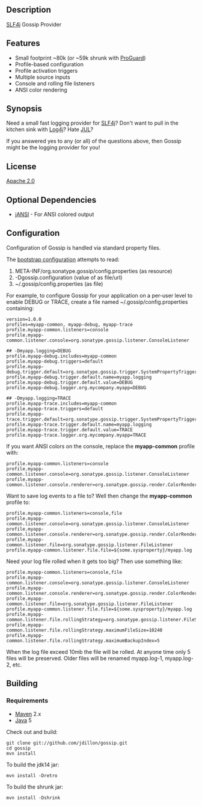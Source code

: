Description
-----------

[SLF4j][1] Gossip Provider

Features
--------

* Small footprint ~80k (or ~59k shrunk with [ProGuard][5])
* Profile-based configuration
* Profile activation triggers
* Multiple source inputs
* Console and rolling file listeners
* ANSI color rendering

Synopsis
--------

Need a small fast logging provider for [SLF4j][1]?
Don't want to pull in the kitchen sink with [Log4j][2]?
Hate [JUL][3]?

If you answered yes to any (or all) of the questions above, then Gossip might be the logging provider for you!

License
-------

[Apache 2.0](http://www.apache.org/licenses/LICENSE-2.0.html)

Optional Dependencies
---------------------

* [jANSI][4] - For ANSI colored output

Configuration
-------------

Configuration of Gossip is handled via standard property files.

The [bootstrap configuration](http://github.com/jdillon/gossip/blob/master/src/main/resources/org/sonatype/gossip/bootstrap.properties)
attempts to read:

1. META-INF/org.sonatype.gossip/config.properties (as resource)
2. -Dgossip.configuration (value of as file/url)
3. ~/.gossip/config.properties (as file)

For example, to configure Gossip for your application on a per-user level to enable DEBUG or TRACE, 
create a file named ~/.gossip/config.properties containing:

    version=1.0.0
    profiles=myapp-common, myapp-debug, myapp-trace
    profile.myapp-common.listeners=console
    profile.myapp-common.listener.console=org.sonatype.gossip.listener.ConsoleListener

    ## -Dmyapp.logging=DEBUG
    profile.myapp-debug.includes=myapp-common    
    profile.myapp-debug.triggers=default
    profile.myapp-debug.trigger.default=org.sonatype.gossip.trigger.SystemPropertyTrigger
    profile.myapp-debug.trigger.default.name=myapp.logging
    profile.myapp-debug.trigger.default.value=DEBUG
    profile.myapp-debug.logger.org.mycompany.myapp=DEBUG

    ## -Dmyapp.logging=TRACE
    profile.myapp-trace.includes=myapp-common
    profile.myapp-trace.triggers=default
    profile.myapp-trace.trigger.default=org.sonatype.gossip.trigger.SystemPropertyTrigger
    profile.myapp-trace.trigger.default.name=myapp.logging
    profile.myapp-trace.trigger.default.value=TRACE
    profile.myapp-trace.logger.org.mycompany.myapp=TRACE

If you want ANSI colors on the console, replace the __myapp-common__ profile with:

    profile.myapp-common.listeners=console
    profile.myapp-common.listener.console=org.sonatype.gossip.listener.ConsoleListener
    profile.myapp-common.listener.console.renderer=org.sonatype.gossip.render.ColorRenderer

Want to save log events to a file to?  Well then change the __myapp-common__ profile to:

    profile.myapp-common.listeners=console,file
    profile.myapp-common.listener.console=org.sonatype.gossip.listener.ConsoleListener
    profile.myapp-common.listener.console.renderer=org.sonatype.gossip.render.ColorRenderer
    profile.myapp-common.listener.file=org.sonatype.gossip.listener.FileListener
    profile.myapp-common.listener.file.file=${some.sysproperty}/myapp.log

Need your log file rolled when it gets too big?  Then use something like:

    profile.myapp-common.listeners=console,file
    profile.myapp-common.listener.console=org.sonatype.gossip.listener.ConsoleListener
    profile.myapp-common.listener.console.renderer=org.sonatype.gossip.render.ColorRenderer
    profile.myapp-common.listener.file=org.sonatype.gossip.listener.FileListener
    profile.myapp-common.listener.file.file=${some.sysproperty}/myapp.log
    profile.myapp-common.listener.file.rollingStrategy=org.sonatype.gossip.listener.FileSizeRollingStrategy
    profile.myapp-common.listener.file.rollingStrategy.maximumFileSize=10240
    profile.myapp-common.listener.file.rollingStrategy.maximumBackupIndex=5

When the log file exceed 10mb the file will be rolled.  At anyone time only 5 files will be preserved.
Older files will be renamed myapp.log-1, myapp.log-2, etc.
    
Building
--------

### Requirements

* [Maven](http://maven.apache.org) 2.x
* [Java](http://java.sun.com/) 5

Check out and build:

    git clone git://github.com/jdillon/gossip.git
    cd gossip
    mvn install

To build the jdk14 jar:

    mvn install -Dretro

To build the shrunk jar:

    mvn install -Dshrink

[1]: http://slf4j.org
[2]: http://logging.apache.org/log4j
[3]: http://java.sun.com/j2se/1.5.0/docs/api/java/util/logging/package-summary.html
[4]: http://github.com/chirino/jansi
[5]: http://proguard.sourceforge.net

